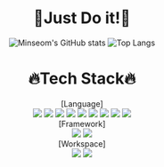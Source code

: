 <div align="center">
  
# 👊Just Do it!👊

![Minseom's GitHub stats](https://github-readme-stats.vercel.app/api?username=alstja98&show_icons=true&theme=great-gatsby)
![Top Langs](https://github-readme-stats.vercel.app/api/top-langs/?username=alstja98&layout=compact&theme=great-gatsby)
# 🔥Tech Stack🔥
[Language]<br>
<img src="https://img.shields.io/badge/Java-informational?style={plastic}&logo=Java&logoColor={007396}"/>
<img src="https://img.shields.io/badge/JavaScript-lightgrey?style={plastic}&logo=JavaScript&logoColor={F7DF1E}"/>
<img src="https://img.shields.io/badge/HTML5-orange?style={plastic}&logo=HTML5&logoColor={E34F26}"/>
<img src="https://img.shields.io/badge/CSS3-informational?style={plastic}&logo=CSS3&logoColor={1572B6}"/>
<img src="https://img.shields.io/badge/MySQL-yellow?style={plastic}&logo=MySQL&logoColor={4479A1}"/>
<img src="https://img.shields.io/badge/Python-white?style={plastic}&logo=Python&logoColor={3776AB}"/>
<img src="https://img.shields.io/badge/C-yellow?style={plastic}&logo=C&logoColor={3776AB}"/>
<img src="https://img.shields.io/badge/C%23-white?style={plastic}&logo=C%23&logoColor={3776AB}"/>
<img src="https://img.shields.io/badge/Dart-white?style={plastic}&logo=Dart&logoColor={3776AB}"/>
<br>[Framework]<br>
<img src="https://img.shields.io/badge/Springboot-green?style={plastic}&logo=Springboot&logoColor={6DB33F}"/>
<img src="https://img.shields.io/badge/Django-blue?style={plastic}&logo=Django&logoColor={6DB33F}"/>
<br>[Workspace]<br>
<img src="https://img.shields.io/badge/GitHub-black?style={plastic}&logo=Github&logoColor={181717}"/>
<img src="https://img.shields.io/badge/Notion-grey?style={plastic}&logo=Notion&logoColor={000000}"/>
#
  
</div>
<!--
**alstja98/alstja98** is a ✨ _special_ ✨ repository because its `README.md` (this file) appears on your GitHub profile.

Here are some ideas to get you started:

- 🔭 I’m currently working on ...
- 🌱 I’m currently learning ...
- 👯 I’m looking to collaborate on ...
- 🤔 I’m looking for help with ...
- 💬 Ask me about ...
- 📫 How to reach me: ...
- 😄 Pronouns: ...
- ⚡ Fun fact: ...
-->
